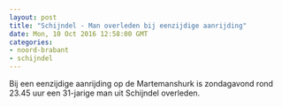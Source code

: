 ```yaml
---
layout: post
title: "Schijndel - Man overleden bij eenzijdige aanrijding"
date: Mon, 10 Oct 2016 12:58:00 GMT
categories: 
- noord-brabant 
- schijndel 
---
```


Bij een eenzijdige aanrijding op de Martemanshurk is zondagavond rond 23.45 uur een 31-jarige man uit Schijndel overleden.
